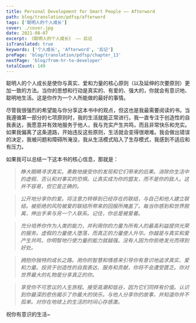 ```yaml
---
title: Personal Development for Smart People —— Afterword
path: blog/translation/pdfsp/afterword
tags: ['聪明人的个人成长']
cover: ./cover.jpg
date: 2021-08-07
excerpt: 《聪明人的个人成长》 —— 后记
isTranslated: true
keywords: ['个人成长', 'Afterword', '后记']
prePage: 'blog/translation/pdfsp/chapter_13'
nextPage: 'blog/from-hr-to-developer'
totalCount: 149
---
```


聪明人的个人成长是使你与真实、爱和力量的核心原则（以及延伸的次要原则）更加一致的方法。当你的思想和行动是真实的、有爱的、强大的，你就会有意识地、聪明地生活。这是你作为一个人所能做的最好的事情。

尽管我很强烈的希望能与你分享这本书中的观点，但这也是我最需要阅读的书。当我遵循第一部分的七项原则时，我的生活就能正常进行。我一直专注于创造性的自我表达，我愿意并有效地服务于他人，我与充实产生共鸣，而且非常快乐和充实。如果我偏离了这条道路，开始违反这些原则，生活就会变得很艰难。我会做出错误的决定，我被问题和障碍所淹没，我从生活模式陷入了生存模式，我感到不适应和有压力。

如果我可以总结一下这本书的核心信息，那就是：

> _睁大眼睛寻求真实。勇敢地接受你的发现和它们带来的后果。消除你生活中的虚假、否认和对事实的恐惧。让真实成为你的盟友，而不是你的敌人。这并不容易，但它是正确的。_

> _公开地分享你的爱。将注意力转移到已经存在的联结，与自己和他人建立联结。被拒绝的风险被爱的联结所带来的回报所掩盖了。每当你感到和世界脱离，伸出手来与另一个人联系。记住，你总是被爱着。_

> _充分培养你作为人类的能力，并利用你的力量为所有人的最高利益提供光荣的服务。虚假的力量使人堕落，而真正的力量使人升华。你越是与真实和爱产生共鸣，你明智地行使力量的能力就越强。没有人因为你拒绝发光而得到好处。_

> _拥抱你独特的成长之路。用你的智慧和情感来引导你有意识地追求真实、爱和力量。投资于创造性的自我表达、服务和贡献，你将不会遭受匮乏。你对世界最大的礼物是分享真正的你。_

> _享受你不可思议的人生旅程。接受高潮和低谷，因为它们同样有价值。认识到你最深的悲伤揭示了你最大的快乐。与他人分享你的故事，并知道你并不孤单。对你在地球上的生活的时间心存感激。_

祝你有意识的生活~
